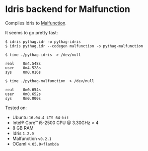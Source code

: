 # Idris backend for Malfunction

Compiles Idris to [Malfunction](https://github.com/stedolan/malfunction).

It seems to go pretty fast:
    
    $ idris pythag.idr -o pythag-idris
    $ idris pythag.idr --codegen malfunction -o pythag-malfunction
    
    $ time ./pythag-idris  > /dev/null
   
    real    0m4.548s
    user    0m4.528s
    sys     0m0.016s
    
    $ time ./pythag-malfunction  > /dev/null
    
    real    0m0.654s
    user    0m0.652s
    sys     0m0.000s

Tested on:
* Ubuntu `16.04.4 LTS 64-bit`
* Intel® Core™ i5-2500 CPU @ 3.30GHz × 4 
* 8 GB RAM
* Idris `1.2.0`
* Malfunction `v0.2.1`
* OCaml `4.05.0+flambda`
